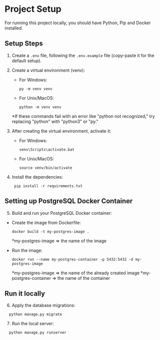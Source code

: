 # Project Setup

For running this project locally, you should have Python, Pip and Docker installed.

## Setup Steps

1. Create a `.env` file, following the `.env.example` file (copy-paste it for the default setup).

2. Create a virtual environment (venv):
   - For Windows:
     ```
     py -m venv venv
     ```
   - For Unix/MacOS:
     ```
     python -m venv venv
     ```
   *If these commands fail with an error like "python not recognized," try replacing "python" with "python3" or "py."

3. After creating the virtual environment, activate it:
   - For Windows:
     ```
     venv\Scripts\activate.bat
     ```
   - For Unix/MacOS:
     ```
     source venv/bin/activate
     ```

4. Install the dependencies:
    ```
     pip install -r requirements.txt
     ```

## Setting up PostgreSQL Docker Container

5. Build and run your PostgreSQL Docker container:
- Create the image from Dockerfile:
  ```
  docker build -t my-postgres-image .
  ```
  *my-postgres-image => the name of the image

- Run the image:
  ```
  docker run --name my-postgres-container -p 5432:5432 -d my-postgres-image
  ```
  *my-postgres-image => the name of the already created image
  *my-postgres-container => the name of the container


## Run it locally

6. Apply the database migrations:
```
  python manage.py migrate
  ```

7. Run the local server:
```
  python manage.py runserver
  ```